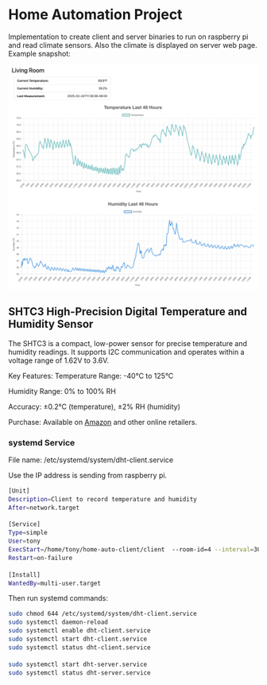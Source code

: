 # Home Automation Project

Implementation to create client and server binaries to run on raspberry pi and read climate sensors. Also the climate is displayed on server web page. Example snapshot:

![](example-reading.png)

## SHTC3 High-Precision Digital Temperature and Humidity Sensor

The SHTC3 is a compact, low-power sensor for precise temperature and humidity readings. It supports I2C communication and operates within a voltage range of 1.62V to 3.6V.

Key Features:
Temperature Range: -40°C to 125°C

Humidity Range: 0% to 100% RH

Accuracy: ±0.2°C (temperature), ±2% RH (humidity)

Purchase:
Available on [Amazon](https://a.co/d/fzAEyVL) and other online retailers.

### systemd Service

File name: /etc/systemd/system/dht-client.service

Use the IP address is sending from raspberry pi.

```sh
[Unit]
Description=Client to record temperature and humidity
After=network.target

[Service]
Type=simple
User=tony
ExecStart=/home/tony/home-auto-client/client  --room-id=4 --interval=300 --host="<IP address:port number>"
Restart=on-failure

[Install]
WantedBy=multi-user.target

```

Then run systemd commands:

```sh
sudo chmod 644 /etc/systemd/system/dht-client.service
sudo systemctl daemon-reload
sudo systemctl enable dht-client.service
sudo systemctl start dht-client.service
sudo systemctl status dht-client.service

sudo systemctl start dht-server.service
sudo systemctl status dht-server.service
```
